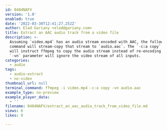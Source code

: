 ```yaml
---
id: 0484NAFV
version: '1.0'
enabled: true
date: '2022-03-30T12:41:27.252Z'
author: Elad Gariany <elad@gariany.com>
title: Extract an AAC audio track from a video file
description: >-
  Assuming `video.mp4` has an audio stream encoded with AAC, the following
  command will stream-copy that stream to `audio.aac`. The `-c:a copy` parameter
  will instruct ffmpeg to copy the audio stream instead of re-encoding it. The
  `-vn` parameter will ignore the video stream of all inputs.
categories:
  - audio
tags:
  - audio-extract
  - no-video
thumbnail_url: null
terminal_command: ffmpeg -i video.mp4 -c:a copy -vn audio.aac
example_type: no-preview
example_player_data:
  - ''
filename: 0484NAFV/extract_an_aac_audio_track_from_video_file.md
views: 6
likes: 0

---
```

